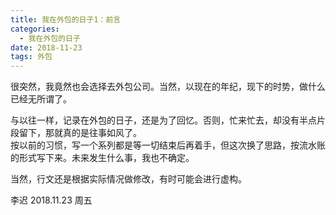 ```yaml
---
title: 我在外包的日子1：前言
categories:
  - 我在外包的日子
date: 2018-11-23
tags: 外包
---
```


很突然，我竟然也会选择去外包公司。当然，以现在的年纪，现下的时势，做什么已经无所谓了。  

与以往一样，记录在外包的日子，还是为了回忆。否则，忙来忙去，却没有半点片段留下，那就真的是往事如风了。  
按以前的习惯，写一个系列都是等一切结束后再着手，但这次换了思路，按流水账的形式写下来。未来发生什么事，我也不确定。  

当然，行文还是根据实际情况做修改，有时可能会进行虚构。  

李迟 2018.11.23 周五
